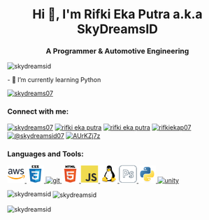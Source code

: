 <h1 align="center">Hi 👋, I'm Rifki Eka Putra a.k.a SkyDreamsID</h1>
<h3 align="center">A Programmer & Automotive Engineering</h3>

<p align="left"> <img src="https://komarev.com/ghpvc/?username=skydreamsid&label=Profile%20views&color=0e75b6&style=flat" alt="skydreamsid" /> </p>

<p align="left">- 🌱 I’m currently learning Python</p>

<p align="left"> <a href="https://twitter.com/skydreams07" target="blank"><img src="https://img.shields.io/twitter/follow/skydreams07?logo=twitter&style=for-the-badge" alt="skydreams07" /></a> </p>

<h3 align="left">Connect with me:</h3>
<p align="left">
<a href="https://twitter.com/skydreams07" target="blank"><img align="center" src="https://raw.githubusercontent.com/rahuldkjain/github-profile-readme-generator/master/src/images/icons/Social/twitter.svg" alt="skydreams07" height="30" width="40" /></a>
<a href="https://www.linkedin.com/in/rifki-eka-putra-796a15293/" target="blank"><img align="center" src="https://raw.githubusercontent.com/rahuldkjain/github-profile-readme-generator/master/src/images/icons/Social/linked-in-alt.svg" alt="rifki eka putra" height="30" width="40" /></a>
<a href="https://www.facebook.com/rifki.e.putra.58/" target="blank"><img align="center" src="https://raw.githubusercontent.com/rahuldkjain/github-profile-readme-generator/master/src/images/icons/Social/facebook.svg" alt="rifki eka putra" height="30" width="40" /></a>
<a href="https://instagram.com/rifkiekap07" target="blank"><img align="center" src="https://raw.githubusercontent.com/rahuldkjain/github-profile-readme-generator/master/src/images/icons/Social/instagram.svg" alt="rifkiekap07" height="30" width="40" /></a>
<a href="https://www.youtube.com/@skydreamsid07" target="blank"><img align="center" src="https://raw.githubusercontent.com/rahuldkjain/github-profile-readme-generator/master/src/images/icons/Social/youtube.svg" alt="@skydreamsid07" height="30" width="40" /></a>
<a href="https://discord.gg/AUrKZj7z" target="blank"><img align="center" src="https://raw.githubusercontent.com/rahuldkjain/github-profile-readme-generator/master/src/images/icons/Social/discord.svg" alt="AUrKZj7z" height="30" width="40" /></a>
</p>

<h3 align="left">Languages and Tools:</h3>
<p align="left"> <a href="https://aws.amazon.com" target="_blank" rel="noreferrer"> <img src="https://raw.githubusercontent.com/devicons/devicon/master/icons/amazonwebservices/amazonwebservices-original-wordmark.svg" alt="aws" width="40" height="40"/> </a> <a href="https://www.w3schools.com/css/" target="_blank" rel="noreferrer"> <img src="https://raw.githubusercontent.com/devicons/devicon/master/icons/css3/css3-original-wordmark.svg" alt="css3" width="40" height="40"/> </a> <a href="https://git-scm.com/" target="_blank" rel="noreferrer"> <img src="https://www.vectorlogo.zone/logos/git-scm/git-scm-icon.svg" alt="git" width="40" height="40"/> </a> <a href="https://www.w3.org/html/" target="_blank" rel="noreferrer"> <img src="https://raw.githubusercontent.com/devicons/devicon/master/icons/html5/html5-original-wordmark.svg" alt="html5" width="40" height="40"/> </a> <a href="https://developer.mozilla.org/en-US/docs/Web/JavaScript" target="_blank" rel="noreferrer"> <img src="https://raw.githubusercontent.com/devicons/devicon/master/icons/javascript/javascript-original.svg" alt="javascript" width="40" height="40"/> </a> <a href="https://www.linux.org/" target="_blank" rel="noreferrer"> <img src="https://raw.githubusercontent.com/devicons/devicon/master/icons/linux/linux-original.svg" alt="linux" width="40" height="40"/> </a> <a href="https://www.photoshop.com/en" target="_blank" rel="noreferrer"> <img src="https://raw.githubusercontent.com/devicons/devicon/master/icons/photoshop/photoshop-line.svg" alt="photoshop" width="40" height="40"/> </a> <a href="https://www.python.org" target="_blank" rel="noreferrer"> <img src="https://raw.githubusercontent.com/devicons/devicon/master/icons/python/python-original.svg" alt="python" width="40" height="40"/> </a> <a href="https://unity.com/" target="_blank" rel="noreferrer"> <img src="https://www.vectorlogo.zone/logos/unity3d/unity3d-icon.svg" alt="unity" width="40" height="40"/> </a> </p>

<p><img align="left" src="https://github-readme-stats.vercel.app/api/top-langs?username=skydreamsid&show_icons=true&locale=en&layout=compact" alt="skydreamsid" /></p>

<p>&nbsp;<img align="center" src="https://github-readme-stats.vercel.app/api?username=skydreamsid&show_icons=true&locale=en" alt="skydreamsid" /></p>

<p><img align="center" src="https://github-readme-streak-stats.herokuapp.com/?user=skydreamsid&" alt="skydreamsid" /></p>
